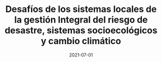---
title: "Desafíos de los sistemas locales de la gestión Integral del riesgo de desastre, sistemas socioecológicos y cambio climático"
collection: publications
permalink: /publication/2021-07-01-paper-title-number-5
date: 2021-07-01
venue: 'Gestión de desastres asociados a fenómenos hidrometeorológicos y climáticos en sistemas socio-ecológicos. Publicado en 2021.'
paperurl: 'https://lc.cx/bxTk74'
citation: 'López, G. (2022). &quot; <i>Gestión de desastres asociados a fenómenos hidrometeorológicos y climáticos en sistemas socio-ecológicos</i>.'
---